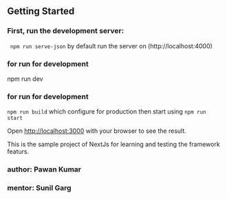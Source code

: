 ## Getting Started

### First, run the development server:
``` npm run serve-json``` by default run the server on (http://localhost:4000)


### for run for development 
npm run dev

### for run for development 
```npm run build```  which configure for production then start using ```npm run start ```


Open [http://localhost:3000](http://localhost:3000) with your browser to see the result.


This is the sample project of NextJs for learning and testing the framework featurs.

### author: Pawan Kumar
### mentor: Sunil Garg
